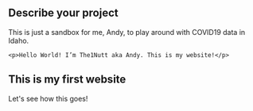 ## Describe your project

This is just a sandbox for me, Andy, to play around with COVID19 data in Idaho.

```
<p>Hello World! I’m The1Nutt aka Andy. This is my website!</p>
```

## This is my first website

Let's see how this goes!
